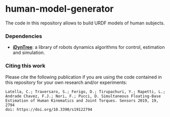 # human-model-generator
The code in this repository allows to build URDF models of human subjects.

### Dependencies
- [**iDynTree**](https://github.com/robotology/idyntree): a library of robots dynamics algorithms for control, estimation and simulation.

### Citing this work
Please cite the following publication if you are using the code contained in this repository for your own research and/or experiments:
~~~
Latella, C.; Traversaro, S.; Ferigo, D.; Tirupachuri, Y.; Rapetti, L.; 
Andrade Chavez, F.J.; Nori, F.; Pucci, D. Simultaneous Floating-Base 
Estimation of Human Kinematics and Joint Torques. Sensors 2019, 19, 2794
doi: https://doi.org/10.3390/s19122794
~~~
